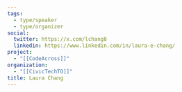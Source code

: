 ```yaml
---
tags:
  - type/speaker
  - type/organizer
social:
  twitter: https://x.com/lchang8
  linkedin: https://www.linkedin.com/in/laura-e-chang/
project:
  - "[[CodeAcross]]"
organization:
  - "[[CivicTechTO]]"
title: Laura Chang
---
```


